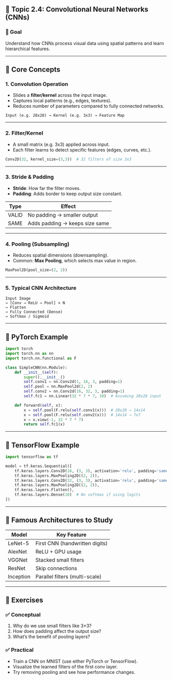 ## 📘 Topic 2.4: Convolutional Neural Networks (CNNs)

### 🎯 Goal

Understand how CNNs process visual data using spatial patterns and learn hierarchical features.

---

## 🧠 Core Concepts

### 1. **Convolution Operation**

* Slides a **filter/kernel** across the input image.
* Captures local patterns (e.g., edges, textures).
* Reduces number of parameters compared to fully connected networks.

```plaintext
Input (e.g. 28x28) → Kernel (e.g. 3x3) → Feature Map
```

---

### 2. **Filter/Kernel**

* A small matrix (e.g. 3x3) applied across input.
* Each filter learns to detect specific features (edges, curves, etc.).

```python
Conv2D(32, kernel_size=(3,3))  # 32 filters of size 3x3
```

---

### 3. **Stride & Padding**

* **Stride**: How far the filter moves.
* **Padding**: Adds border to keep output size constant.

| Type  | Effect                         |
| ----- | ------------------------------ |
| VALID | No padding → smaller output    |
| SAME  | Adds padding → keeps size same |

---

### 4. **Pooling (Subsampling)**

* Reduces spatial dimensions (downsampling).
* Common: **Max Pooling**, which selects max value in region.

```python
MaxPool2D(pool_size=(2, 2))
```

---

### 5. **Typical CNN Architecture**

```plaintext
Input Image
→ [Conv → ReLU → Pool] × N
→ Flatten
→ Fully Connected (Dense)
→ Softmax / Sigmoid
```

---

## 🔧 PyTorch Example

```python
import torch
import torch.nn as nn
import torch.nn.functional as F

class SimpleCNN(nn.Module):
    def __init__(self):
        super().__init__()
        self.conv1 = nn.Conv2d(1, 16, 3, padding=1)
        self.pool = nn.MaxPool2d(2, 2)
        self.conv2 = nn.Conv2d(16, 32, 3, padding=1)
        self.fc1 = nn.Linear(32 * 7 * 7, 10)  # Assuming 28x28 input

    def forward(self, x):
        x = self.pool(F.relu(self.conv1(x)))  # 28x28 → 14x14
        x = self.pool(F.relu(self.conv2(x)))  # 14x14 → 7x7
        x = x.view(-1, 32 * 7 * 7)
        return self.fc1(x)
```

---

## 🔧 TensorFlow Example

```python
import tensorflow as tf

model = tf.keras.Sequential([
    tf.keras.layers.Conv2D(16, (3, 3), activation='relu', padding='same', input_shape=(28, 28, 1)),
    tf.keras.layers.MaxPooling2D((2, 2)),
    tf.keras.layers.Conv2D(32, (3, 3), activation='relu', padding='same'),
    tf.keras.layers.MaxPooling2D((2, 2)),
    tf.keras.layers.Flatten(),
    tf.keras.layers.Dense(10)  # No softmax if using logits
])
```

---

## 🧱 Famous Architectures to Study

| Model     | Key Feature                    |
| --------- | ------------------------------ |
| LeNet-5   | First CNN (handwritten digits) |
| AlexNet   | ReLU + GPU usage               |
| VGGNet    | Stacked small filters          |
| ResNet    | Skip connections               |
| Inception | Parallel filters (multi-scale) |

---

## 🧪 Exercises

### ✅ Conceptual

1. Why do we use small filters like 3×3?
2. How does padding affect the output size?
3. What’s the benefit of pooling layers?

### ✅ Practical

* Train a CNN on MNIST (use either PyTorch or TensorFlow).
* Visualize the learned filters of the first conv layer.
* Try removing pooling and see how performance changes.
